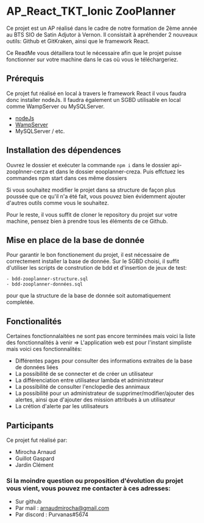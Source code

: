 # AP_React_TKT_Ionic ZooPlanner
Ce projet est un AP réalisé dans le cadre de notre formation de 2ème année au BTS SIO de Satin Adjutor à Vernon. Il consistait à apréhender 2 nouveaux outils: Github et GitKraken, ainsi que le framework React.

Ce ReadMe vous détaillera tout le nécessaire afin que le projet puisse fonctionner sur votre machine dans le cas où vous le téléchargeriez.

## Prérequis
Ce projet fut réalisé en local à travers le framework React il vous faudra donc installer nodeJs. Il faudra également un SGBD utilisable en local comme WampServer ou MySQLServer.

- [nodeJs](https://nodejs.org/en)
- [WampServer](https://www.wampserver.com)  
- MySQLServer / etc.

## Installation des dépendences
Ouvrez le dossier et exécuter la commande ```npm i``` dans le dossier api-zooplnner-cerza et dans le dossier eooplanner-creza.
Puis effctuez les commandes npm start dans ces même dossiers

Si vous souhaitez modifier le projet dans sa structure de façon plus poussée que ce qu'il n'a été fait, vous pouvez bien évidemment ajouter d'autres outils comme vous le souhaitez.

Pour le reste, il vous suffit de cloner le repository du projet sur votre machine, pensez bien à prendre tous les éléments de ce Github.

## Mise en place de la base de donnée
Pour garantir le bon fonctionement du projet, il est nécessaire de correctement installer la base de donnée.
Sur le SGBD choisi, il suffit d'utiliser les scripts de constrution de bdd et d'insertion de jeux de test:
```
- bdd-zooplanner-structure.sql
- bdd-zooplanner-données.sql
```
pour que la structure de la base de donnée soit automatiquement completée.

## Fonctionalités
Certaines fonctionnalaitées ne sont pas encore terminées mais voici la liste des fonctionnalités à venir => 
L'application web est pour l'instant simpliste mais voici ces fonctionnalités:
- Différentes pages pour consulter des informations extraites de la base de données liées
- La possibilité de se connecter et de créer un utilisateur
- La différenciation entre utilisateur lambda et administrateur
- La possibilité de consulter l'enclopedie des annimaux
- La possibilité pour un administrateur de supprimer/modifier/ajouter des alertes, ainsi que d'ajouter des mission attribués à un utilisateur
- La crétion d'alerte par les utilisateurs


## Participants
Ce projet fut réalisé par:
- Mirocha Arnaud
- Guillot Gaspard
- Jardin Clément

### Si la moindre question ou proposition d'évolution du projet vous vient, vous pouvez me contacter à ces adresses:
- Sur github
- Par mail : arnaudmirocha@gmail.com
- Par discord : Purvanas#5674
